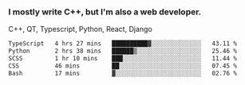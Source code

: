 <h3>I mostly write C++, but I'm also a web developer.</h3>
<p>C++, QT, Typescript, Python, React, Django</p>

<!--START_SECTION:waka-->

```txt
TypeScript   4 hrs 27 mins   ██████████▓░░░░░░░░░░░░░░   43.11 %
Python       2 hrs 38 mins   ██████▒░░░░░░░░░░░░░░░░░░   25.46 %
SCSS         1 hr 10 mins    ███░░░░░░░░░░░░░░░░░░░░░░   11.44 %
CSS          46 mins         ██░░░░░░░░░░░░░░░░░░░░░░░   07.45 %
Bash         17 mins         ▓░░░░░░░░░░░░░░░░░░░░░░░░   02.76 %
```

<!--END_SECTION:waka-->
